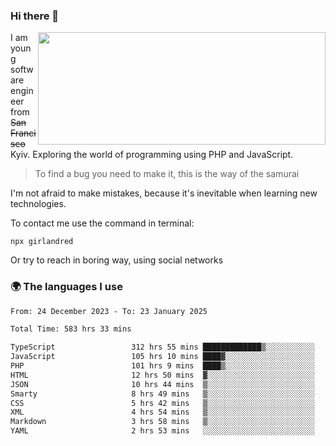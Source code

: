 ### Hi there 👋  

<img align='right' src="https://github-readme-stats.vercel.app/api?username=girlandred&count_private=true&show_icons=true&include_all_commits=true&hide_rank=true&hide_title=true&theme=buefy&card_width=300" width=460 height=180>


I am young software engineer from ~~San Francisco~~ Kyiv. Exploring the world of programming using PHP and JavaScript.


> To find a bug you need to make it, this is the way of the samurai



I'm not afraid to make mistakes, because it's inevitable when learning new technologies.

To contact me use the command in terminal:

```
npx girlandred
```

Or try to reach in boring way, using social networks


### 🌍 The languages I use

<!--START_SECTION:waka-->

```txt
From: 24 December 2023 - To: 23 January 2025

Total Time: 583 hrs 33 mins

TypeScript                 312 hrs 55 mins █████████████▒░░░░░░░░░░░   53.61 %
JavaScript                 105 hrs 10 mins ████▓░░░░░░░░░░░░░░░░░░░░   18.02 %
PHP                        101 hrs 9 mins  ████▒░░░░░░░░░░░░░░░░░░░░   17.33 %
HTML                       12 hrs 50 mins  ▓░░░░░░░░░░░░░░░░░░░░░░░░   02.20 %
JSON                       10 hrs 44 mins  ▒░░░░░░░░░░░░░░░░░░░░░░░░   01.84 %
Smarty                     8 hrs 49 mins   ▒░░░░░░░░░░░░░░░░░░░░░░░░   01.51 %
CSS                        5 hrs 42 mins   ▒░░░░░░░░░░░░░░░░░░░░░░░░   00.98 %
XML                        4 hrs 54 mins   ▒░░░░░░░░░░░░░░░░░░░░░░░░   00.84 %
Markdown                   3 hrs 58 mins   ▒░░░░░░░░░░░░░░░░░░░░░░░░   00.68 %
YAML                       2 hrs 53 mins   ░░░░░░░░░░░░░░░░░░░░░░░░░   00.50 %
```

<!--END_SECTION:waka-->
